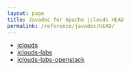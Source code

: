 ```yaml
---
layout: page
title: Javadoc for Apache jclouds HEAD
permalink: /reference/javadoc/HEAD/
---
```


* [jclouds](/reference/javadoc/HEAD/jclouds)
* [jclouds-labs](/reference/javadoc/HEAD/jclouds-labs)
* [jclouds-labs-openstack](/reference/javadoc/HEAD/jclouds-labs-openstack)
